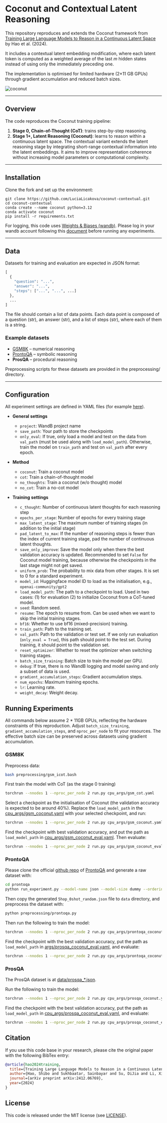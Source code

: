 # Coconut and Contextual Latent Reasoning

This repository reproduces and extends the Coconut framework from [Training Large Language Models to Reason in a Continuous Latent Space](https://arxiv.org/abs/2412.06769) by Hao et al. (2024). 

It includes a contextual latent embedding modification, where each latent token is computed as a weighted average of the last *m* hidden states instead of using only the immediately preceding one. 

The implementation is optimised for limited hardware (2×11 GB GPUs) through gradient accumulation and reduced batch sizes.

![coconut](assets/coconut.png)

---

## Overview

The code reproduces the Coconut training pipeline:
1. **Stage 0, Chain-of-Thought (CoT)**: trains step-by-step reasoning.
2. **Stage 1+, Latent Reasoning (Coconut)**: learns to reason within a continuous latent space.
The contextual variant extends the latent reasoning stage by integrating short-range contextual information into the latent embeddings. It aims to improve representation coherence without increasing model parameters or computational complexity.
---

## Installation

Clone the fork and set up the environment:

```
git clone https://github.com/LuciaLicakova/coconut-contextual.git
cd coconut-contextual
conda create --name coconut python=3.12
conda activate coconut
pip install -r requirements.txt
```
For logging, this code uses [Weights & Biases (wandb)](https://wandb.ai/site/). Please log in your wandb account following this [document](https://docs.wandb.ai/ref/cli/wandb-login/) before running any experiments.

---

## Data

Datasets for training and evaluation are expected in JSON format:

```python
[
  {
    "question": "...",
    "answer": "...",
    "steps": ["...", "...", ...]
  },
  ...
]
```

The file should contain a list of data points. Each data point is composed of a question (str), an answer (str), and a list of steps (str), where each of them is a string.

### Example datasets
- [GSM8K](https://arxiv.org/abs/2110.14168) – numerical reasoning
- [ProntoQA](https://arxiv.org/pdf/2210.01240) – symbolic reasoning
- **ProsQA** – procedural reasoning

Preprocessing scripts for these datasets are provided in the preprocessing/ directory.

---

## Configuration

All experiment settings are defined in YAML files (for example [here](cpu_args/gsm_coconut.yaml)).

- **General settings**

  - `project`: WandB project name
  - `save_path`: Your path to store the checkpoints
  - `only_eval`: If true, only load a model and test on the data from `val_path` (must be used along with `load_model_path`). Otherwise, train the model on `train_path` and test on `val_path` after every epoch.

- **Method**
  - `coconut`: Train a coconut model
  - `cot`: Train a chain-of-thought model
  - `no_thoughts`: Train a coconut (w/o thought) model
  - `no_cot`: Train a no-cot model

- **Training settings**

  - `c_thought`: Number of continuous latent thoughts for each reasoning step
  - `epochs_per_stage`: Number of epochs for every training stage
  - `max_latent_stage`: The maximum number of training stages (in addition to the initial stage)
  - `pad_latent_to_max`: If the number of reasoning steps is fewer than the index of current training stage, pad the number of continuous latent thoughts.
  - `save_only_improve`: Save the model only when there the best validation accuracy is updated. Recommended to set `False` for Coconut model training, because otherwise the checkpoints in the last stage might not get saved.
  - `uniform_prob`: The probability to mix data from other stages. It is set to 0 for a standard experiment.
  - `model_id`: Huggingface model ID to load as the initialisation, e.g., `openai-community/gpt2`
  - `load_model_path`: The path to a checkpoint to load. Used in two cases: (1) for evaluation (2) to initialize Coconut from a CoT-tuned model.
  - `seed`: Random seed.
  - `resume`: The epoch to resume from. Can be used when we want to skip the initial training stages.
  - `bf16`: Whether to use bf16 (mixed-precision) training.
  - `train_path`: Path to the training set.
  - `val_path`: Path to the validation or test set. If we only run evaluation (`only_eval = True`), this path should point to the test set. During training, it should point to the validation set.
  - `reset_optimizer`: Whether to reset the optimizer when switching training stages.
  - `batch_size_training`: Batch size to train the model per GPU.
  - `debug`: If true, there is no WandB logging and model saving and only a subset of data is used.
  - `gradient_accumulation_steps`: Gradient accumulation steps.
  - `num_epochs`: Maximum training epochs.
  - `lr`: Learning rate.
  - `weight_decay`: Weight decay.

## Running Experiments

All commands below assume 2 * 11GB GPUs, reflecting the hardware constraints of this reproduction. Adjust `batch_size_training`, `gradient_accumulation_steps`, and `nproc_per_node` to fit your resources. The effective batch size can be preserved across datasets using gradient accumulation.

### GSM8K

Preprocess data:

```bash
bash preprocessing/gsm_icot.bash
```

First train the model with CoT (as the stage 0 training)

```bash
torchrun --nnodes 1 --nproc_per_node 2 run.py cpu_args/gsm_cot.yaml
```

Select a checkpoint as the initialisation of Coconut (the validation accuracy is expected to be around 40%). Replace the `load_model_path` in the [cpu_args/gsm_coconut.yaml](cpu_args/gsm_coconut.yaml) with your selected checkpoint, and run:

```bash
torchrun --nnodes 1 --nproc_per_node 2 run.py cpu_args/gsm_coconut.yaml
```

Find the checkpoint with best validation accuracy, and put the path as `load_model_path` in [cpu_args/gsm_coconut_eval.yaml](cpu_args/gsm_coconut_eval.yaml). Then evaluate:

```bash
torchrun --nnodes 1 --nproc_per_node 2 run.py cpu_args/gsm_coconut_eval.yaml
```

### ProntoQA

Please clone the official [github repo](https://github.com/asaparov/prontoqa/tree/f0145b867b3c106285ec9ea1941a3f6eb7c6162d) of [ProntoQA](https://arxiv.org/pdf/2210.01240) and generate a raw dataset with:

```bash
cd prontoqa
python run_experiment.py --model-name json --model-size dummy --ordering random --num-trials 10000 --few-shot-examples 0 --ontology fictional --min-hops 5 --max-hops 5 --hops-skip 1
```
Then copy the generated `5hop_0shot_random.json` file to `data` directory, and preprocess the dataset with:

```bash
python preprocessing/prontoqa.py
```

Then run the following to train the model:
```bash
torchrun --nnodes 1 --nproc_per_node 2 run.py cpu_args/prontoqa_coconut.yaml
```

Find the checkpoint with the best validation accuracy, put the path as `load_model_path` in [args/prosqa_coconut_eval.yaml](args/prosqa_coconut_eval.yaml), and evaluate:

```bash
torchrun --nnodes 1 --nproc_per_node 2 run.py cpu_args/prontoqa_coconut_eval.yaml
```
### ProsQA

The ProsQA dataset is at [data/prosqa_*.json](data).

Run the following to train the model:
```bash
torchrun --nnodes 1 --nproc_per_node 2 run.py cpu_args/prosqa_coconut.yaml
```

Find the checkpoint with the best validation accuracy, put the path as `load_model_path` in [cpu_args/prosqa_coconut_eval.yaml](cpu_args/prosqa_coconut_eval.yaml), and evaluate:

```bash
torchrun --nnodes 1 --nproc_per_node 2 run.py cpu_args/prosqa_coconut_eval.yaml
```

## Citation
If you use this code base in your research, please cite the original paper with the following BibTex entry:
```bibtex
@article{hao2024training,
  title={Training Large Language Models to Reason in a Continuous Latent Space},
  author={Hao, Shibo and Sukhbaatar, Sainbayar and Su, DiJia and Li, Xian and Hu, Zhiting and Weston, Jason and Tian, Yuandong},
  journal={arXiv preprint arXiv:2412.06769},
  year={2024}
}
```

## License
This code is released under the MIT license (see [LICENSE](LICENSE)).
